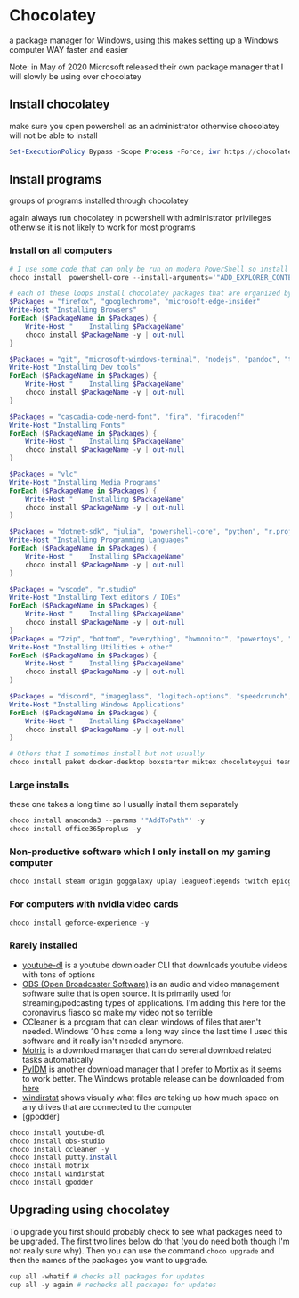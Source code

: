 # Chocolatey

a package manager for Windows, using this makes setting up a Windows computer WAY faster and easier

Note: in May of 2020 Microsoft released their own package manager that I will slowly be using over chocolatey

## Install chocolatey

make sure you open powershell as an administrator otherwise chocolatey will not be able to install

```PowerShell
Set-ExecutionPolicy Bypass -Scope Process -Force; iwr https://chocolatey.org/install.ps1 -UseBasicParsing | iex
```

## Install programs

groups of programs installed through chocolatey

again always run chocolatey in powershell with administrator privileges otherwise it is not likely to work for most programs

### Install on all computers

```PowerShell
# I use some code that can only be run on modern PowerShell so install that first
choco install  powershell-core --install-arguments='"ADD_EXPLORER_CONTEXT_MENU_OPENPOWERSHELL=1"'

# each of these loops install chocolatey packages that are organized by type of program
$Packages = "firefox", "googlechrome", "microsoft-edge-insider"
Write-Host "Installing Browsers"
ForEach ($PackageName in $Packages) {
    Write-Host "    Installing $PackageName"
    choco install $PackageName -y | out-null
}

$Packages = "git", "microsoft-windows-terminal", "nodejs", "pandoc", "texlive"
Write-Host "Installing Dev tools"
ForEach ($PackageName in $Packages) {
    Write-Host "    Installing $PackageName"
    choco install $PackageName -y | out-null
}

$Packages = "cascadia-code-nerd-font", "fira", "firacodenf"
Write-Host "Installing Fonts"
ForEach ($PackageName in $Packages) {
    Write-Host "    Installing $PackageName"
    choco install $PackageName -y | out-null
}

$Packages = "vlc"
Write-Host "Installing Media Programs"
ForEach ($PackageName in $Packages) {
    Write-Host "    Installing $PackageName"
    choco install $PackageName -y | out-null
}

$Packages = "dotnet-sdk", "julia", "powershell-core", "python", "r.project --params `'`"/AddToPath`"`'", "typescript"
Write-Host "Installing Programming Languages"
ForEach ($PackageName in $Packages) {
    Write-Host "    Installing $PackageName"
    choco install $PackageName -y | out-null
}

$Packages = "vscode", "r.studio"
Write-Host "Installing Text editors / IDEs"
ForEach ($PackageName in $Packages) {
    Write-Host "    Installing $PackageName"
    choco install $PackageName -y | out-null
}
$Packages = "7zip", "bottom", "everything", "hwmonitor", "powertoys", "starship"
Write-Host "Installing Utilities + other"
ForEach ($PackageName in $Packages) {
    Write-Host "    Installing $PackageName"
    choco install $PackageName -y | out-null
}

$Packages = "discord", "imageglass", "logitech-options", "speedcrunch", "sumatrapdf", "zotero"
Write-Host "Installing Windows Applications"
ForEach ($PackageName in $Packages) {
    Write-Host "    Installing $PackageName"
    choco install $PackageName -y | out-null
}

# Others that I sometimes install but not usually
choco install paket docker-desktop boxstarter miktex chocolateygui teamviewer -y
```

### Large installs

these one takes a long time so I usually install them separately

```PowerShell
choco install anaconda3 --params '"AddToPath"' -y
choco install office365proplus -y
```

### Non-productive software which I only install on my gaming computer

```PowerShell
choco install steam origin goggalaxy uplay leagueoflegends twitch epicgameslauncher -y
```

### For computers with nvidia video cards

```PowerShell
choco install geforce-experience -y
```

### Rarely installed

- [youtube-dl](https://ytdl-org.github.io/youtube-dl/index.html) is a youtube downloader CLI that downloads youtube videos with tons of options
- [OBS (Open Broadcaster Software)](https://obsproject.com/) is an audio and video management software suite that is open source. It is primarily used for streaming/podcasting types of applications. I'm adding this here for the coronavirus fiasco so make my video not so terrible
- CCleaner is a program that can clean windows of files that aren't needed. Windows 10 has come a long way since the last time I used this software and it really isn't needed anymore.
- [Motrix](https://motrix.app/) is a download manager that can do several download related tasks automatically
- [PyIDM](https://github.com/pyIDM/PyIDM) is another download manager that I prefer to Mortix as it seems to work better. The Windows protable release can be downloaded from [here](https://github.com/pyIDM/PyIDM/releases)
- [windirstat](https://windirstat.net/) shows visually what files are taking up how much space on any drives that are connected to the computer
- [gpodder]

```PowerShell
choco install youtube-dl
choco install obs-studio
choco install ccleaner -y
choco install putty.install
choco install motrix
choco install windirstat
choco install gpodder
```

## Upgrading using chocolatey

To upgrade you first should probably check to see what packages need to be upgraded. The first two lines below do that (you do need both though I'm not really sure why). Then you can use the command `choco upgrade` and then the names of the packages you want to upgrade.

```PowerShell
cup all -whatif # checks all packages for updates
cup all -y again # rechecks all packages for updates
```
